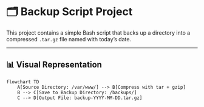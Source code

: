 # 🗂️ Backup Script Project

This project contains a simple Bash script that backs up a directory into a compressed `.tar.gz` file named with today’s date.

---

## 📊 Visual Representation

```mermaid
flowchart TD
    A[Source Directory: /var/www/] --> B[Compress with tar + gzip]
    B --> C[Save to Backup Directory: /backups/]
    C --> D[Output File: backup-YYYY-MM-DD.tar.gz]

